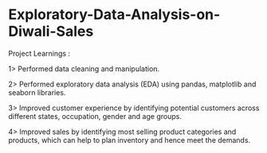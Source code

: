 # Exploratory-Data-Analysis-on-Diwali-Sales

Project Learnings :

1> Performed data cleaning and manipulation.

2> Performed exploratory data analysis (EDA) using pandas, matplotlib and seaborn libraries.

3> Improved customer experience by identifying potential customers across different states, occupation, gender and age groups. 

4> Improved sales by identifying most selling product categories and products, which can help to plan inventory and hence meet the demands.
